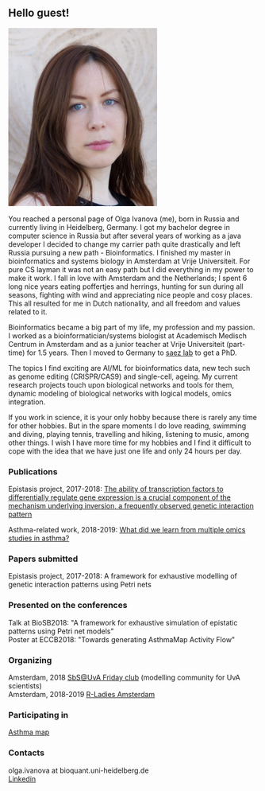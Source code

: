 ## Hello guest! 

<img src="DSC_7294.jpg" alt="photo me" width="300" height="358">

You reached a personal page of Olga Ivanova (me), born in Russia and currently living in Heidelberg, Germany. I got my bachelor degree in computer science in Russia but after several years of working as a java developer I decided to change my carrier path quite drastically and left Russia pursuing a new path - Bioinformatics. I finished my master in bioinformatics and systems biology in Amsterdam at Vrije Universiteit. For pure CS layman it was not an easy path but I did everything in my power to make it work. I fall in love with Amsterdam and the Netherlands; I spent 6 long nice years eating poffertjes and herrings, hunting for sun during all seasons, fighting with wind and appreciating nice people and cosy places. This all resulted for me in Dutch nationality, and all freedom and values related to it.

Bioinformatics became a big part of my life, my profession and my passion. I worked as a bioinformatician/systems biologist at Academisch Medisch Centrum in Amsterdam and as a junior teacher at Vrije Universiteit (part-time) for 1.5 years. Then I moved to Germany to [saez lab](http://saezlab.org/) to get a PhD.

The topics I find exciting are AI/ML for bioinformatics data, new tech such as genome editing (CRISPR/CAS9) and single-cell, ageing. My current research projects touch upon biological networks and tools for them, dynamic modeling of biological networks with logical models, omics integration.  

If you work in science, it is your only hobby because there is rarely any time for other hobbies. But in the spare moments I do love reading, swimming and diving, playing tennis, travelling and hiking, listening to music, among other things. I wish I have more time for my hobbies and I find it difficult to cope with the idea that we have just one life and only 24 hours per day. 

### Publications
Epistasis project, 2017-2018: 
[The ability of transcription factors to differentially regulate gene expression is a crucial component of the mechanism underlying inversion, a frequently observed genetic interaction pattern](https://journals.plos.org/ploscompbiol/article?id=10.1371/journal.pcbi.1007061)

Asthma-related work, 2018-2019: [What did we learn from multiple omics studies in asthma?](https://www.ncbi.nlm.nih.gov/pubmed/31004501)

### Papers submitted
Epistasis project, 2017-2018: A framework for exhaustive modelling of genetic interaction patterns using Petri nets

### Presented on the conferences
Talk at BioSB2018: "A framework for exhaustive simulation of epistatic patterns using Petri net models"  
Poster at ECCB2018: "Towards generating AsthmaMap Activity Flow"

### Organizing
Amsterdam, 2018 [SbS@UvA Friday club](http://ias.uva.nl/research/simulation-based-science/simulation-based-science.html) (modelling community for UvA scientists)  
Amsterdam, 2018-2019 [R-Ladies Amsterdam](https://www.meetup.com/rladies-amsterdam/)

### Participating in 
[Asthma map](http://asthma-map.org/)

### Contacts
olga.ivanova at bioquant.uni-heidelberg.de  
[Linkedin](https://www.linkedin.com/in/olga-ivanova-b984492a/)
